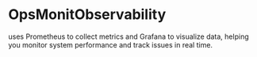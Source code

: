 # OpsMonitObservability
uses Prometheus to collect metrics and Grafana to visualize data, helping you monitor system performance and track issues in real time.
